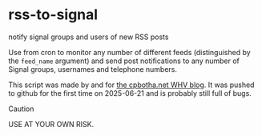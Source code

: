 # rss-to-signal

notify signal groups and users of new RSS posts

Use from cron to monitor any number of different feeds (distinguished by the `feed_name` argument) and send post notifications to any number of Signal groups, usernames and telephone numbers.

This script was made by and for [the cpbotha.net WHV blog](https://cpbotha.net/following-this-blog/#subscribe-via-signal). It was pushed to github for the first time on 2025-06-21 and is probably still full of bugs.

> [!CAUTION]
> USE AT YOUR OWN RISK.

